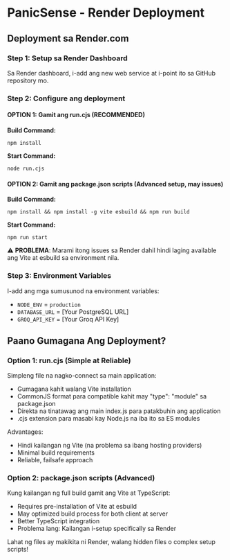 # PanicSense - Render Deployment

## Deployment sa Render.com

### Step 1: Setup sa Render Dashboard

Sa Render dashboard, i-add ang new web service at i-point ito sa GitHub repository mo.

### Step 2: Configure ang deployment

#### OPTION 1: Gamit ang run.cjs (RECOMMENDED)

**Build Command:**
```
npm install
```

**Start Command:**
```
node run.cjs
```

#### OPTION 2: Gamit ang package.json scripts (Advanced setup, may issues)

**Build Command:**
```
npm install && npm install -g vite esbuild && npm run build
```

**Start Command:**
```
npm run start
```

⚠️ **PROBLEMA**: Marami itong issues sa Render dahil hindi laging available ang Vite at esbuild sa environment nila.

### Step 3: Environment Variables

I-add ang mga sumusunod na environment variables:

- `NODE_ENV` = `production`
- `DATABASE_URL` = [Your PostgreSQL URL]
- `GROQ_API_KEY` = [Your Groq API Key]

## Paano Gumagana Ang Deployment?

### Option 1: run.cjs (Simple at Reliable)
Simpleng file na nagko-connect sa main application:

- Gumagana kahit walang Vite installation
- CommonJS format para compatible kahit may "type": "module" sa package.json
- Direkta na tinatawag ang main index.js para patakbuhin ang application
- .cjs extension para masabi kay Node.js na iba ito sa ES modules

Advantages:
- Hindi kailangan ng Vite (na problema sa ibang hosting providers)
- Minimal build requirements
- Reliable, failsafe approach

### Option 2: package.json scripts (Advanced)
Kung kailangan ng full build gamit ang Vite at TypeScript:

- Requires pre-installation of Vite at esbuild
- May optimized build process for both client at server
- Better TypeScript integration
- Problema lang: Kailangan i-setup specifically sa Render

Lahat ng files ay makikita ni Render, walang hidden files o complex setup scripts!